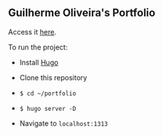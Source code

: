 ## Guilherme Oliveira's Portfolio

Access it [here](https://guilhermehto.dev).

To run the project:

-   Install [Hugo](https://gohugo.io/getting-started/quick-start/)

-   Clone this repository

-   `$ cd ~/portfolio`

-   `$ hugo server -D`

-   Navigate to `localhost:1313`
